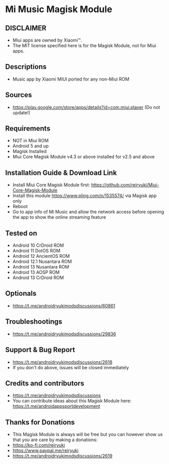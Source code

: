 # Mi Music Magisk Module

## DISCLAIMER
- Miui apps are owned by Xiaomi™.
- The MIT license specified here is for the Magisk Module, not for Miui apps.

## Descriptions
- Music app by Xiaomi MIUI ported for any non-Miui ROM

## Sources
- https://play.google.com/store/apps/details?id=com.miui.player (Do not update!)

## Requirements
- NOT in Miui ROM
- Android 5 and up
- Magisk Installed
- Miui Core Magisk Module v4.3 or above installed for v2.5 and above

## Installation Guide & Download Link
- Install Miui Core Magisk Module first: https://github.com/reiryuki/Miui-Core-Magisk-Module
- Install this module https://www.pling.com/p/1535574/ via Magisk app only
- Reboot
- Go to app info of Mi Music and allow the network access before opening the app to show the online streaming feature

## Tested on
- Android 10 CrDroid ROM
- Android 11 DotOS ROM
- Android 12 AncientOS ROM
- Android 12.1 Nusantara ROM
- Android 13 Nusantara ROM
- Android 13 AOSP ROM
- Android 13 CrDroid ROM

## Optionals
- https://t.me/androidryukimodsdiscussions/60861

## Troubleshootings
- https://t.me/androidryukimodsdiscussions/29836

## Support & Bug Report
- https://t.me/androidryukimodsdiscussions/2618
- If you don't do above, issues will be closed immediately

## Credits and contributors
- https://t.me/androidryukimodsdiscussions
- You can contribute ideas about this Magisk Module here: https://t.me/androidappsportdevelopment

## Thanks for Donations
- This Magisk Module is always will be free but you can however show us that you are care by making a donations:
- https://ko-fi.com/reiryuki
- https://www.paypal.me/reiryuki
- https://t.me/androidryukimodsdiscussions/2619


